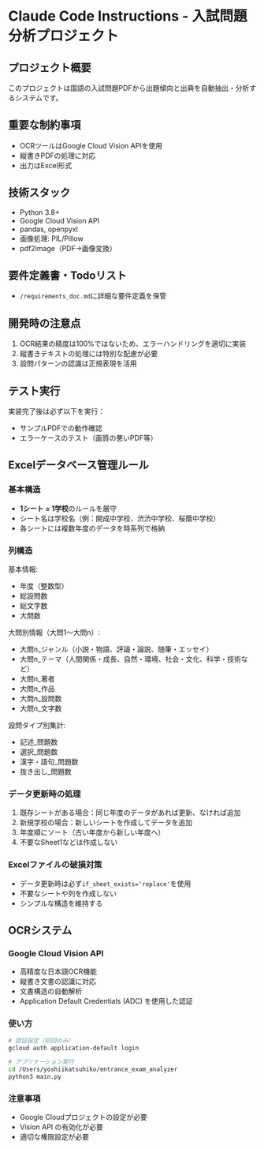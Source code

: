 # Claude Code Instructions - 入試問題分析プロジェクト

## プロジェクト概要
このプロジェクトは国語の入試問題PDFから出題傾向と出典を自動抽出・分析するシステムです。

## 重要な制約事項
- OCRツールはGoogle Cloud Vision APIを使用
- 縦書きPDFの処理に対応
- 出力はExcel形式

## 技術スタック
- Python 3.8+
- Google Cloud Vision API
- pandas, openpyxl
- 画像処理: PIL/Pillow
- pdf2image（PDF→画像変換）

## 要件定義書・Todoリスト
- `/requirements_doc.md`に詳細な要件定義を保管

## 開発時の注意点
1. OCR結果の精度は100%ではないため、エラーハンドリングを適切に実装
2. 縦書きテキストの処理には特別な配慮が必要
3. 設問パターンの認識は正規表現を活用

## テスト実行
実装完了後は必ず以下を実行：
- サンプルPDFでの動作確認
- エラーケースのテスト（画質の悪いPDF等）

## Excelデータベース管理ルール

### 基本構造
- **1シート = 1学校**のルールを厳守
- シート名は学校名（例：開成中学校、渋渋中学校、桜蔭中学校）
- 各シートには複数年度のデータを時系列で格納

### 列構造
基本情報:
- 年度（整数型）
- 総設問数
- 総文字数
- 大問数

大問別情報（大問1〜大問n）:
- 大問n_ジャンル（小説・物語、評論・論説、随筆・エッセイ）
- 大問n_テーマ（人間関係・成長、自然・環境、社会・文化、科学・技術など）
- 大問n_著者
- 大問n_作品
- 大問n_設問数
- 大問n_文字数

設問タイプ別集計:
- 記述_問題数
- 選択_問題数
- 漢字・語句_問題数
- 抜き出し_問題数

### データ更新時の処理
1. 既存シートがある場合：同じ年度のデータがあれば更新、なければ追加
2. 新規学校の場合：新しいシートを作成してデータを追加
3. 年度順にソート（古い年度から新しい年度へ）
4. 不要なSheet1などは作成しない

### Excelファイルの破損対策
- データ更新時は必ず`if_sheet_exists='replace'`を使用
- 不要なシートや列を作成しない
- シンプルな構造を維持する

## OCRシステム

### Google Cloud Vision API
- 高精度な日本語OCR機能
- 縦書き文書の認識に対応
- 文書構造の自動解析
- Application Default Credentials (ADC) を使用した認証

### 使い方
```bash
# 認証設定（初回のみ）
gcloud auth application-default login

# アプリケーション実行
cd /Users/yoshiikatsuhiko/entrance_exam_analyzer
python3 main.py
```

### 注意事項
- Google Cloudプロジェクトの設定が必要
- Vision API の有効化が必要
- 適切な権限設定が必要